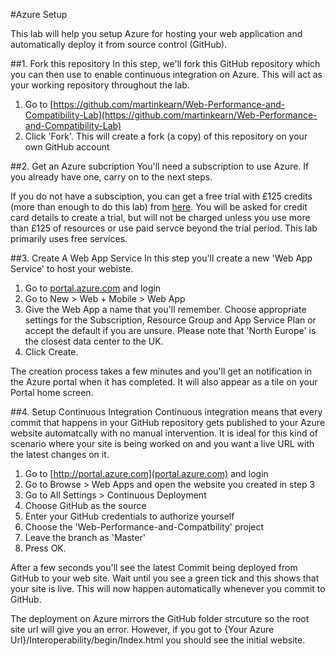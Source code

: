 #Azure Setup

This lab will help you setup Azure for hosting your web application and automatically deploy it from source control (GitHub).

##1. Fork this repository
In this step, we'll fork this GitHub repository which you can then use to enable continuous integration on Azure. This will act as your working repository throughout the lab.

1. Go to [https://github.com/martinkearn/Web-Performance-and-Compatibility-Lab](https://github.com/martinkearn/Web-Performance-and-Compatibility-Lab)
2. Click 'Fork'. This will create a fork (a copy) of this repository on your own GitHub account

##2. Get an Azure subcription
You'll need a subscription to use Azure. If you already have one, carry on to the next steps.

If you do not have a subsciption, you can get a free trial with £125 credits (more than enough to do this lab) from [here](https://azure.microsoft.com/en-us/pricing/free-trial/). You will be asked for credit card details to create a trial, but will not be charged unless you use more than £125 of resources or use paid servce beyond the trial period. This lab primarily uses free services.

##3. Create A Web App Service
In this step you'll create a new 'Web App Service' to host your webiste.

1. Go to [portal.azure.com](http://portal.azure.com) and login
2. Go to New > Web + Mobile > Web App
3. Give the Web App a name that you'll remember. Choose appropriate settings for the Subscription, Resource Group and App Service Plan or accept the default if you are unsure. Please note that 'North Europe' is the closest data center to the UK.
4. Click Create.

The creation process takes a few minutes and you'll get an notification in the Azure portal when it has completed. It will also appear as a tile on your Portal home screen.

##4. Setup Continuous Integration
Continuous integration means that every commit that happens in your GitHub repository gets published to your Azure website automatcally with no manual intervention. It is ideal for this kind of scenario where your site is being worked on and you want a live URL with the latest changes on it.

1. Go to [http://portal.azure.com](portal.azure.com) and login
2. Go to Browse > Web Apps and open the website you created in step 3
3. Go to All Settings > Continuous Deployment
4. Choose GitHub as the source
5. Enter your GitHub credentials to authorize yourself
6. Choose the 'Web-Performance-and-Compatbility' project
7. Leave the branch as 'Master'
8. Press OK.

After a few seconds you'll see the latest Commit being deployed from GitHub to your web site. Wait until you see a green tick and this shows that your site is live. This will now happen automatically whenever you commit to GitHub.

The deployment on Azure mirrors the GitHub folder strcuture so the root site url will give you an error. However, if you got to {Your Azure Url}/Interoperability/begin/Index.html you should see the initial website.
